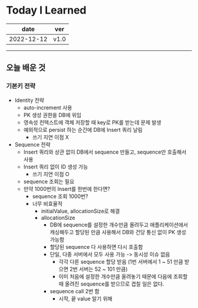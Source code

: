 # Today I Learned

|date|ver|
|----|----|
|2022-12-12| v1.0|
---
## 오늘 배운 것
### 기본키 전략
* Identity 전략
    * auto-increment 사용
    * PK 생성 권한을 DB에 위임
    * 영속성 컨텍스트에 객체 저장할 때 key로 PK를 받는데 문제 발생
    * 예외적으로 persist 하는 순간에 DB에 Insert 쿼리 날림
        * 쓰기 지연 이점 X
* Sequence 전략
    * Insert 쿼리와 상관 없이 DB에서 sequence 만들고, sequence만 호출해서 사용
    * Insert 쿼리 없이 ID 생성 가능
        * 쓰기 지연 이점 O
    * sequence 조회는 필요
    * 만약 1000번의 Insert를 한번에 한다면?
        * sequence 조회 1000번?
        * 너무 비효율적
            * initialValue, allocationSize로 해결
            * allocationSize
                * DB에 sequence를 설정한 개수만큼 올려두고 애플리케이션에서 캐싱해두고 할당된 만큼 사용해서 DB와 건당 통신 없이 PK 생성 가능함
                * 할당된 sequence 다 사용하면 다시 호출함
                * 단일, 다중 서버에서 모두 사용 가능 -> 동시성 이슈 없음
                    * 각각 다른 sequence 할당 받음 (1번 서버에서 1 ~ 51 만큼 받으면 2번 서버는 52 ~ 101 만큼)
                    * 이미 처음에 설정한 개수만큼 올려놓기 때문에 다음에 조회할 때 올려진 sequence를 받으므로 겹칠 일은 없다.
                * sequence call 2번 함
                    * 시작, 끝 value 알기 위해 

